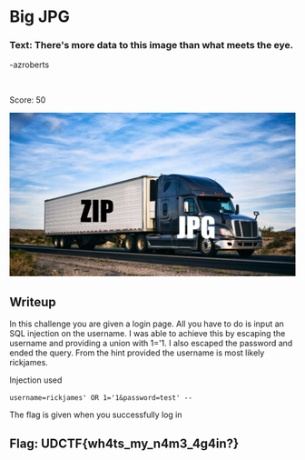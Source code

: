 # Big JPG

### Text: There's more data to this image than what meets the eye.

-azroberts

&nbsp;

Score: 50

![big-image.jpg](big-image.jpg)

## Writeup

In this challenge you are given a login page. All you have to do is input an SQL injection on the username. I was able to achieve this by escaping the username and providing a union with 1='1. I also escaped the password and ended the query. From the hint provided the username is most likely rickjames.

Injection used
```
username=rickjames' OR 1='1&password=test' --
```

The flag is given when you successfully log in

## Flag: UDCTF{wh4ts_my_n4m3_4g4in?}